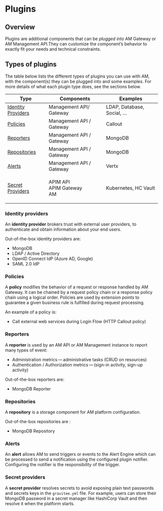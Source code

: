 # Plugins

## Overview

Plugins are additional components that can be _plugged into_ AM Gateway or AM Management API.They can customize the component’s behavior to exactly fit your needs and technical constraints.

## Types of plugins

The table below lists the different types of plugins you can use with AM, with the component(s) they can be plugged into and some examples. For more details of what each plugin type does, see the sections below.

| Type                                        | Components                            | Examples                   |
| ------------------------------------------- | ------------------------------------- | -------------------------- |
| [Identity Providers](./#identity-providers) | Management API/ Gateway               | LDAP, Database, Social, …​ |
| [Policies](./#policies)                     | Management API / Gateway              | Callout                    |
| [Reporters](./#reporters)                   | Management API / Gateway              | MongoDB                    |
| [Repositories](./#repositories)             | Management API / Gateway              | MongoDB                    |
| [Alerts](./#alerts)                         | Management API / Gateway              | Vertx                      |
| [Secret Providers](./#secret-providers)     | <p>APIM API<br>APIM Gateway<br>AM</p> | Kubernetes, HC Vault       |

### Identity providers

An **identity provider** brokers trust with external user providers, to authenticate and obtain information about your end users.

Out-of-the-box identity providers are:

* MongoDB
* LDAP / Active Directory
* OpenID Connect IdP (Azure AD, Google)
* SAML 2.0 IdP

### Policies

A **policy** modifies the behavior of a request or response handled by AM Gateway. It can be chained by a request policy chain or a response policy chain using a logical order. Policies are used by extension points to guarantee a given business rule is fulfilled during request processing.

An example of a policy is:

* Call external web services during Login Flow (HTTP Callout policy)

### Reporters

A **reporter** is used by an AM API or AM Management instance to report many types of event:

* Administration metrics — administrative tasks (CRUD on resources)
* Authentication / Authorization metrics — (sign-in activity, sign-up activity)

Out-of-the-box reporters are:

* MongoDB Reporter

### Repositories

A **repository** is a storage component for AM platform configuration.

Out-of-the-box repositories are :

* MongoDB Repository

### Alerts

An **alert** allows AM to send triggers or events to the Alert Engine which can be processed to send a notification using the configured plugin notifier. Configuring the notifier is the responsibility of the trigger.

### Secret providers

A **secret provider** resolves secrets to avoid exposing plain text passwords and secrets keys in the `gravitee.yml` file. For example, users can store their MongoDB password in a secret manager like HashiCorp Vault and then resolve it when the platform starts.&#x20;
